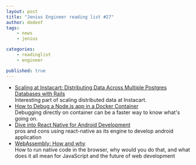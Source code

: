 ```yaml
---
layout: post
title: "Jenius Engineer reading list #27"
author: dedenf
tags:
    - news
    - jenius

categories:
    - readinglist
    - engineer

published: true
---
```


- [Scaling at Instacart: Distributing Data Across Multiple Postgres Databases with Rails](https://tech.instacart.com/scaling-at-instacart-distributing-data-across-multiple-postgres-databases-with-rails-13b1e4eba202)    
Interesting part of scaling distributed data at Instacart.
- [How to Debug a Node.js app in a Docker Container](https://blog.risingstack.com/how-to-debug-a-node-js-app-in-a-docker-container/)   
Debugging directly on container can be a faster way to know what's going on.
- [Dive into React Native for Android Development](https://www.toptal.com/react-native/react-native-for-android-development)   
pros and cons using react-native as its engine to develop android application
- [WebAssembly: How and why](https://blog.logrocket.com/webassembly-how-and-why-559b7f96cd71)   
How to run native code in the browser, why would you do that, and what does it all mean for JavaScript and the future of web development